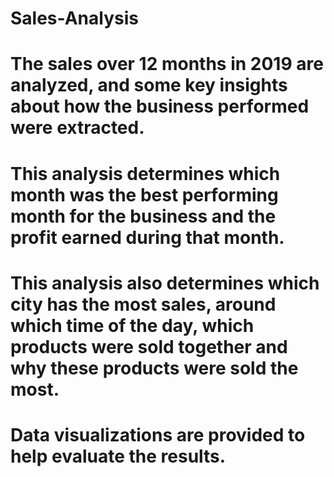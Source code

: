 # Sales-Analysis

# The sales over 12 months in 2019 are analyzed, and some key insights about how the business performed were extracted.
# This analysis determines which month was the best performing month for the business and the profit earned during that month.
# This analysis also determines which city has the most sales, around which time of the day, which products were sold together and why these products were sold the most.
# Data visualizations are provided to help evaluate the results.
